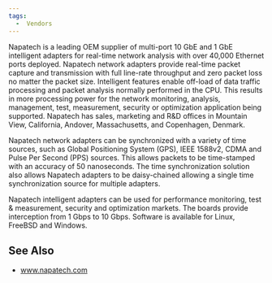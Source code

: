 ```yaml
---
tags:
  -  Vendors
---
```

Napatech is a leading OEM supplier of multi-port 10 GbE and 1 GbE
intelligent adapters for real-time network analysis with over 40,000
Ethernet ports deployed. Napatech network adapters provide real-time
packet capture and transmission with full line-rate throughput and zero
packet loss no matter the packet size. Intelligent features enable
off-load of data traffic processing and packet analysis normally
performed in the CPU. This results in more processing power for the
network monitoring, analysis, management, test, measurement, security or
optimization application being supported. Napatech has sales, marketing
and R&D offices in Mountain View, California, Andover, Massachusetts,
and Copenhagen, Denmark.

Napatech network adapters can be synchronized with a variety of time
sources, such as Global Positioning System (GPS), IEEE 1588v2, CDMA and
Pulse Per Second (PPS) sources. This allows packets to be time-stamped
with an accuracy of 50 nanoseconds. The time synchronization solution
also allows Napatech adapters to be daisy-chained allowing a single time
synchronization source for multiple adapters.

Napatech intelligent adapters can be used for performance monitoring,
test & measurement, security and optimization markets. The boards
provide interception from 1 Gbps to 10 Gbps. Software is available for
Linux, FreeBSD and Windows.

## See Also

- www.napatech.com

